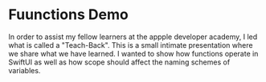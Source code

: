 
# Fuunctions Demo

In order to assist my fellow learners at the appple developer academy, I led what is called a "Teach-Back". This is a small intimate presentation where we share what we have learned. I wanted to show how functions operate in SwiftUI as well as how scope should affect the naming schemes of variables.
